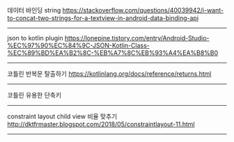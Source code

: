 데이터 바인딩 string
https://stackoverflow.com/questions/40039942/i-want-to-concat-two-strings-for-a-textview-in-android-data-binding-api

***

json to kotlin plugin
https://lonepine.tistory.com/entry/Android-Studio-%EC%97%90%EC%84%9C-JSON-Kotlin-Class-%EC%89%BD%EA%B2%8C-%EB%A7%8C%EB%93%A4%EA%B8%B0

***

코틀린 반복문 탈출하기
https://kotlinlang.org/docs/reference/returns.html

***

코틀린 유용한 단축키

***

constraint layout child view 비율 맞추기
http://dktfrmaster.blogspot.com/2018/05/constraintlayout-11.html

***
